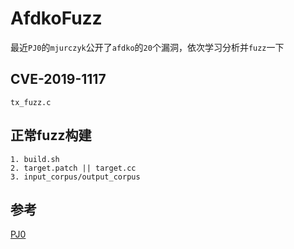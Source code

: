 # AfdkoFuzz

最近`PJ0`的`mjurczyk`公开了`afdko`的`20`个漏洞，依次学习分析并`fuzz`一下

## CVE-2019-1117


`tx_fuzz.c`



## 正常fuzz构建


```
1. build.sh
2. target.patch || target.cc
3. input_corpus/output_corpus
```


## 参考
[PJ0](https://bugs.chromium.org/p/project-zero/issues/list?can=1&q=finder%3Amjurczyk+reported%3A2019-apr-26)